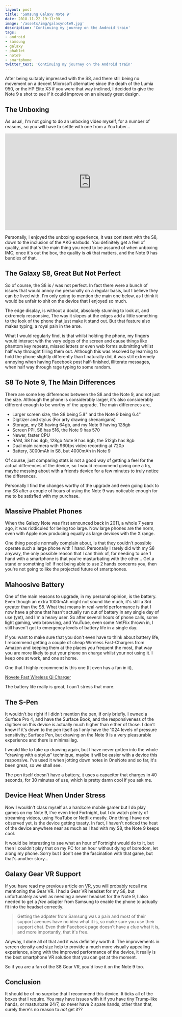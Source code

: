 ```yaml
---
layout: post
title: 'Samsung Galaxy Note 9'
date: 2018-11-22 19:11:00
image: '/assets/img/galaxynote9.jpg'
description: 'Continuing my journey on the Android train'
tags:
- android
- samsung
- galaxy
- phablet
- note9
- smartphone
twitter_text: 'Continuing my journey on the Android train'
---
```


After being suitably impressed with the S8, and there still being no movement on a decent Microsoft alternative since the death of the Lumia 950, or the HP Elite X3 if you were that way inclined, I decided to give the Note 9 a shot to see if it could improve on an already great design.

## The Unboxing

As usual, I'm not going to do an unboxing video myself, for a number of reasons, so you will have to settle with one from a YouTuber...

<iframe width="560" height="315" src="https://www.youtube.com/embed/FTLvuDCUQOQ" frameborder="0" allow="accelerometer; autoplay; encrypted-media; gyroscope; picture-in-picture" allowfullscreen></iframe>

Personally, I enjoyed the unboxing experience, it was conistent with the S8, down to the inclusion of the AKG earbuds.  You definitely get a feel of quality, and that's the main thing you need to be assured of when unboxing IMO, once it's out the box, the quality is *all* that matters, and the Note 9 has bundles of that.

## The Galaxy S8, Great But Not Perfect

So of course, the S8 is / was not perfect.  In fact there were a bunch of issues that would annoy me personally on a regular basis, but I believe they can be lived with.  I'm only going to mention the main one below, as I think it would be unfair to shit on the device that I enjoyed so much.

The edge display, is without a doubt, absoluely stunning to look at, and extremely responsive,  The way it slopes at the edges add a little something to the look of the phone that just make it stand out.  But that feature also makes typing; a royal pain in the arse.

What I would regularly find, is that whilst holding the phone, my fingers would interact with the very edges of the screen and cause things like phantom key repeats, missed letters or even web forms submitting whilst half way throught filling them out.  Although this was resolved by learning to hold the phone slightly differently than I naturally did, it was still extremely annoying when having Facebook post half-finished, illiterate messages, when half way through rage typing to some random.

## S8 To Note 9, The Main Differences

There are some key differences between the S8 and the Note 9, and not just the size.  Although the phone is considerably larger, it's also considerably different enough to be worthy of the upgrade.  The main differences are,

*  Larger screen size, the S8 being 5.8" and the Note 9 being 6.4"
*  Digitizer and stylus (For arty drawing shenanigans)
*  Storage, my S8 having 64gb, and my Note 9 having 128gb
*  Screen PPI, S8 has 516, the Note 9 has 570
*  Newer, faster CPU
*  RAM, S8 has 4gb, 128gb Note 9 has 6gb, the 512gb has 8gb
*  Dual main camera with 960fps video recording at 720p
*  Battery, 3000mAh in S8, but 4000mAh in Note 9

Of course, just comparing stats is not a good way of getting a feel for the actual differences of the device, so I would recommend giving one a try, maybe messing about with a friends device for a few minutes to truly notice the differences.

Personally I find the changes worthy of the upgrade and even going back to my S8 after a couple of hours of using the Note 9 was noticable enough for me to be satisfied with my purchase.

## Massive Phablet Phones

When the Galaxy Note was first announced back in 2011, a whole 7 years ago, it was riddiculed for being too large.  Now large phones are the norm, even with Apple now producing equally as large devices with the X range.

One thing people normally complain about, is that they couldn't possible operate such a large phone with 1 hand.  Personally I rarely did with my S8 anyway, the only possible reason that I can think of, for needing to use 1 hand with a smartphone is that you're masturbating with the other... Get a stand or something lol!  If not being able to use 2 hands concerns you, then you're not going to like the projected future of smartphones.

## Mahoosive Battery

One of the main reasons to upgrade, in my personal opinion, is the battery.  Even though an extra 1000mAh might not sound like much, it's still a 3rd greater than the S8.  What that means in real-world performance is that I now have a phone that hasn't actually run out of battery in any single day of use (yet), and I'm a heavy user.  So after several hours of phone calls, some light gaming, web browsing, and YouTube, even some NetFlix thrown in, I still haven't got to emergency levels of battery life in a single day.

If you want to make sure that you don't even have to think about battery life, I recommend getting a couple of cheap Wireless Fast-Chargers from Amazon and keeping them at the places you frequent the most, that way you are more likely to put your phone on charge whilst your not using it.  I keep one at work, and one at home.

One that I highly recommend is this one (It even has a fan in it),

[Novete Fast Wireless Qi Charger](https://www.amazon.co.uk/gp/product/B075WNTJ6J/ref=oh_aui_detailpage_o02_s00?ie=UTF8&psc=1)

The battery life really is great, I can't stress that more.

## The S-Pen

It wouldn't be right if I didn't mention the pen, if only briefly.  I owned a Surface Pro 4, and have the Surface Book, and the responsiveness of the digitiser on this device is actually much higher than either of those.  I don't know if it's down to the pen itself as I only have the 1024 levels of pressure sensitivity; Surface Pen, but drawing on the Note 9 is a very pleasurable experience and there is minimal lag.

I would like to take up drawing again, but I have never gotten into the whole "drawing with a stylus" technique, maybe it will be easier with a device this responsive.  I've used it when jotting down notes in OneNote and so far, it's been great, so we shall see.

The pen itself doesn't have a battery, it uses a capacitor that charges in 40 seconds, for 30 minutes of use, which is pretty damn cool if you ask me.

## Device Heat When Under Stress

Now I wouldn't class myself as a hardcore mobile gamer but I do play games on my Note 9, I've even tried Fortnight, but I do watch plenty of streaming videos, using YouTube or Netflix mostly.  One thing I have *not* observed yet, is the device getting toasty. In fact, I haven't noticed the heat of the device anywhere near as much as I had with my S8, the Note 9 keeps cool.

It would be interesting to see what an hour of Fortnight would do to it, but then I couldn't play that on my PC for an hour without dying of boredom, let along my phone. Sorry but I don't see the fascination with that game, but that's another story...

## Galaxy Gear VR Support

If you have read my previous article on [VR](http://www.npsoftware.co.uk/VR/), you will probably recall me mentioning the Gear VR.  I had a Gear VR headset for my S8, but unfortunately as well as needing a newer headset for the Note 9, I also needed to  get a *free* adapter from Samsung to enable the phone to actually fit into the headset correctly.

>  Getting the adpater from Samsung was a pain and most of their support avenues have no idea what it is, so make sure you use their support chat.  Even their Facebook page doesn't have a clue what it is, and more importantly, that it's free.

Anyway, I done all of that and it was definitely worth it.  The improvements in screen density and size help to provide a much more visually appealing experience, along with the improved performance of the device, it really is the best smartphone VR solution that you can get at the moment.

So if you are a fan of the S8 Gear VR, you'd love it on the Note 9 too. 

## Conclusion

It should be of no surprise that I recommend this device.  It ticks all of the boxes that I require.  You may have issues with it if you have tiny Trump-like hands, or masturbate 24/7, so never have 2 spare hands, other than that, surely there's no reason to *not* get it??